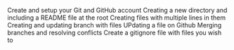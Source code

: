 Create and setup your Git and GitHub account
Creating a new directory and including a README file at the root
Creating files with multiple lines in them
Creating and updating branch with files 
UPdating a file on Github
Merging branches and resolving conflicts
Create a gitignore file with files you wish to 
